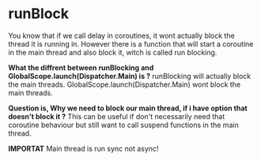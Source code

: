 # runBlock

You know that if we call delay in coroutines, it wont actually block the thread it is running in.
However there is a function that will start a coroutine in the main thread and also block it, witch is called run blocking.


**What the diffrent between runBlocking and GlobalScope.launch(Dispatcher.Main) is ?**
runBlocking will actually block the main threads.
GlobalScope.launch(Dispatcher.Main) wont block the main threads.


**Question is, Why we need to block our main thread, if i have option that doesn't block it ?**
This can be useful if don't necessarily need that coroutine behaviour but still want to call suspend functions in the main thread.

**IMPORTAT**
Main thread is run sync not async!